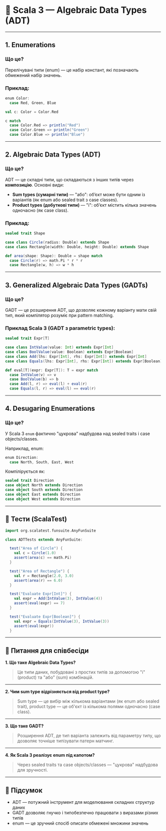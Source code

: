 # 📘 Scala 3 — Algebraic Data Types (ADT)

---

## 1. Enumerations

### Що це?

Перелічувані типи (enum) — це набір констант, які позначають обмежений набір значень.

### Приклад:

```scala
enum Color:
  case Red, Green, Blue

val c: Color = Color.Red

c match
  case Color.Red => println("Red")
  case Color.Green => println("Green")
  case Color.Blue => println("Blue")
```

---

## 2. Algebraic Data Types (ADT)

### Що це?

ADT — це складні типи, що складаються з інших типів через **композицію**. Основні види:

- **Sum types (сумарні типи)** — "або": об’єкт може бути одним із варіантів (як enum або sealed trait з case classes).
- **Product types (добуткові типи)** — "і": об’єкт містить кілька значень одночасно (як case class).

### Приклад:

```scala
sealed trait Shape

case class Circle(radius: Double) extends Shape
case class Rectangle(width: Double, height: Double) extends Shape

def area(shape: Shape): Double = shape match
  case Circle(r) => math.Pi * r * r
  case Rectangle(w, h) => w * h
```

---

## 3. Generalized Algebraic Data Types (GADTs)

### Що це?

GADT — це розширення ADT, що дозволяє кожному варіанту мати свій тип, який компілятор розуміє при pattern matching.

### Приклад Scala 3 (GADT з parametric types):

```scala
sealed trait Expr[T]

case class IntValue(value: Int) extends Expr[Int]
case class BoolValue(value: Boolean) extends Expr[Boolean]
case class Add(lhs: Expr[Int], rhs: Expr[Int]) extends Expr[Int]
case class Equals(lhs: Expr[Int], rhs: Expr[Int]) extends Expr[Boolean]

def eval[T](expr: Expr[T]): T = expr match
  case IntValue(v) => v
  case BoolValue(b) => b
  case Add(l, r) => eval(l) + eval(r)
  case Equals(l, r) => eval(l) == eval(r)
```

---

## 4. Desugaring Enumerations

### Що це?

У Scala 3 `enum` фактично "цукрова" надбудова над sealed traits і case objects/classes.

Наприклад, enum:

```scala
enum Direction:
  case North, South, East, West
```

Компілірується як:

```scala
sealed trait Direction
case object North extends Direction
case object South extends Direction
case object East extends Direction
case object West extends Direction
```

---

## 🧪 Тести (ScalaTest)

```scala
import org.scalatest.funsuite.AnyFunSuite

class ADTTests extends AnyFunSuite:

  test("Area of Circle") {
    val c = Circle(1.0)
    assert(area(c) == math.Pi)
  }

  test("Area of Rectangle") {
    val r = Rectangle(2.0, 3.0)
    assert(area(r) == 6.0)
  }

  test("Evaluate Expr[Int]") {
    val expr = Add(IntValue(3), IntValue(4))
    assert(eval(expr) == 7)
  }

  test("Evaluate Expr[Boolean]") {
    val expr = Equals(IntValue(3), IntValue(3))
    assert(eval(expr))
  }
```

---

## 🧠 Питання для співбесіди

**1. Що таке Algebraic Data Types?**  
> Це типи даних, побудовані з простих типів за допомогою "і" (product) та "або" (sum) комбінацій.

---

**2. Чим sum type відрізняється від product type?**  
> Sum type — це вибір між кількома варіантами (як enum або sealed trait), product type — це об'єкт із кількома полями одночасно (case class).

---

**3. Що таке GADT?**  
> Розширення ADT, де тип варіанта залежить від параметру типу, що дозволяє точніше типізувати патерн матчинг.

---

**4. Як Scala 3 реалізує enum під капотом?**  
> Через sealed traits та case objects/classes — "цукрова" надбудова для зручності.

---

## 📌 Підсумок

- ADT — потужний інструмент для моделювання складних структур даних  
- GADT дозволяє гнучко і типобезпечно працювати з виразами різних типів  
- enum — це зручний спосіб описати обмежені множини значень